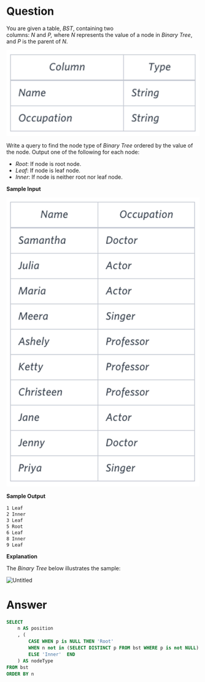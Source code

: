 # Question

You are given a table, *BST*, containing two columns: *N* and *P,* where *N* represents the value of a node in *Binary Tree*, and *P* is the parent of *N*.

![Untitled](../../../image/HackerRank/Occupations/image_0.png)

Write a query to find the node type of *Binary Tree* ordered by the value of the node. Output one of the following for each node:

- *Root*: If node is root node.
- *Leaf*: If node is leaf node.
- *Inner*: If node is neither root nor leaf node.

**Sample Input**

![Untitled](../../../image/HackerRank/Occupations/image_1.png)

**Sample Output**

```
1 Leaf
2 Inner
3 Leaf
5 Root
6 Leaf
8 Inner
9 Leaf

```

**Explanation**

The *Binary Tree* below illustrates the sample:

![Untitled](../../../image/HackerRank/Occupations/image_2.png)

# Answer

```sql
SELECT
    n AS position
    , ( 
        CASE WHEN p is NULL THEN 'Root'
        WHEN n not in (SELECT DISTINCT p FROM bst WHERE p is not NULL) THEN 'Leaf'
        ELSE 'Inner'  END
    ) AS nodeType
FROM bst
ORDER BY n
```
